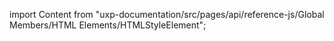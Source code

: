 
import Content from "uxp-documentation/src/pages/api/reference-js/Global Members/HTML Elements/HTMLStyleElement";

<Content query="product=photoshop"/>
